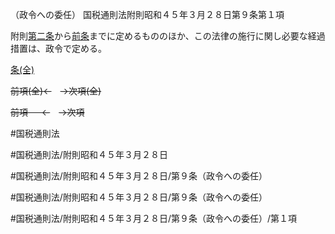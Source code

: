 （政令への委任）
国税通則法附則昭和４５年３月２８日第９条第１項

附則[第二条](国税通則法＿＿＿＿附則昭和４５年３月２８日第２条第１項)から[前条](国税通則法＿＿＿＿附則昭和４５年３月２８日第８条第１項)までに定めるもののほか、この法律の施行に関し必要な経過措置は、政令で定める。

[条(全)](国税通則法＿＿＿＿附則昭和４５年３月２８日第９条_.md)

~~前項(全)←~~　~~→次項(全)~~

~~前項 　 ←~~　~~→次項~~



#国税通則法

#国税通則法/附則昭和４５年３月２８日

#国税通則法/附則昭和４５年３月２８日/第９条（政令への委任）

#国税通則法/附則昭和４５年３月２８日/第９条（政令への委任）

#国税通則法/附則昭和４５年３月２８日/第９条（政令への委任）/第１項

